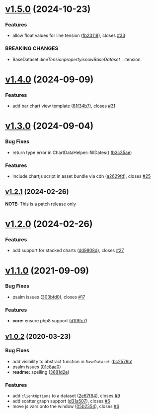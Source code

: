 # [v1.5.0](https://github.com/Practically/yii2-chartjs/compare/v1.4.0...v1.5.0) (2024-10-23)

### Features

* allow float values for line tension ([fb23118](https://github.com/Practically/yii2-chartjs/commit/fb23118bb349dca1cf06183583971812b3d5ca16)), closes [#33](https://github.com/Practically/yii2-chartjs/issues/33)


### BREAKING CHANGES

* BaseDataset::$lineTension property is now
BaseDataset::$tension.

# [v1.4.0](https://github.com/Practically/yii2-chartjs/compare/v1.3.0...v1.4.0) (2024-09-09)

### Features

* add bar chart view template ([61f34b7](https://github.com/Practically/yii2-chartjs/commit/61f34b70603e2c3a9621e63e15a751d51ffaccbc)), closes [#31](https://github.com/Practically/yii2-chartjs/issues/31)

# [v1.3.0](https://github.com/Practically/yii2-chartjs/compare/v1.2.1...v1.3.0) (2024-09-04)

### Bug Fixes

* return type error in ChartDataHelper::fillDates() ([b3c35ae](https://github.com/Practically/yii2-chartjs/commit/b3c35aefa3cf493f102cf278a7844de76eb4fafa))


### Features

* include chartjs script in asset bundle via cdn ([a2629fd](https://github.com/Practically/yii2-chartjs/commit/a2629fda3b3c37c7f45872b30d3b47728e4c9072)), closes [#25](https://github.com/Practically/yii2-chartjs/issues/25)

## [v1.2.1](https://github.com/Practically/yii2-chartjs/compare/v1.2.0...v1.2.1) (2024-02-26)

**NOTE:** This is a patch release only

# [v1.2.0](https://github.com/Practically/yii2-chartjs/compare/v1.1.0...v1.2.0) (2024-02-26)

### Features

* add support for stacked charts ([dd9808d](https://github.com/Practically/yii2-chartjs/commit/dd9808d6336bd5f8bf836c4e331a8c65083b52f4)), closes [#27](https://github.com/Practically/yii2-chartjs/issues/27)

# [v1.1.0](https://github.com/Practically/yii2-chartjs/compare/v1.0.2...v1.1.0) (2021-09-09)


### Bug Fixes

* psalm issues ([303bfd0](https://github.com/Practically/yii2-chartjs/commit/303bfd08f7a38a86d9e5eb91dd4a344f78b68598)), closes [#17](https://github.com/Practically/yii2-chartjs/issues/17)


### Features

* **core:** ensure php8 support ([d1f9fc7](https://github.com/Practically/yii2-chartjs/commit/d1f9fc748225ed7ef9ca2ad3f46af616211264f9))



## [v1.0.2](https://github.com/Practically/yii2-chartjs/compare/v1.0.1...v1.0.2) (2020-03-23)


### Bug Fixes

* add visibility to abstract function in `BaseDataset` ([bc2579b](https://github.com/Practically/yii2-chartjs/commit/bc2579b50186bd7e6ba7ed43bc7d06e3cdba17d2))
* psalm issues ([01c8aa0](https://github.com/Practically/yii2-chartjs/commit/01c8aa0f12e0adcfb5f49455bdc5c9734e56fccb))
* **readme:** spelling ([3681d2e](https://github.com/Practically/yii2-chartjs/commit/3681d2e4b291718832085ddfb7dec73d0a9f1145))


### Features

* add `clientOptions` to a dataset ([2e67f64](https://github.com/Practically/yii2-chartjs/commit/2e67f6408923436016571b5ee206c0d26b47a335)), closes [#9](https://github.com/Practically/yii2-chartjs/issues/9)
* add scatter graph support ([d31a507](https://github.com/Practically/yii2-chartjs/commit/d31a50722fa620377f494f74c34fd04138798aeb)), closes [#5](https://github.com/Practically/yii2-chartjs/issues/5)
* move js vars onto the window ([05b2354](https://github.com/Practically/yii2-chartjs/commit/05b2354abed7e516269dde33554a2e4e9e2e42c3)), closes [#6](https://github.com/Practically/yii2-chartjs/issues/6)




